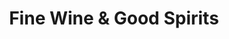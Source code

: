 ---
title: "Fine Wine & Good Spirits"
url: /erie/fine-wine-and-good-spirits-west-lake-road/
shop: alcohol
---